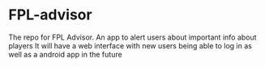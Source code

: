 # FPL-advisor
The repo for FPL Advisor. An app to alert users about important info about players
It will have a web interface with new users being able to log in as well as a android app in the future